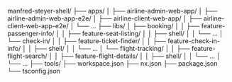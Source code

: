 






manfred-steyer-shell/
├── apps/
│ ├── airline-admin-web-app/
│ ├── airline-admin-web-app-e2e/
│ ├── airline-client-web-app/
│ ├── airline-client-web-app-e2e/
│ └── ...
├── libs/
│ ├── booking/
│ │ ├── feature-passenger-info/
│ │ ├── feature-seat-listing/
│ │ ├── shell/
│ │ └── ...
│ └── check-in/
│ │ ├── feature-ticket-finder/
│ │ ├── feature-check-in-info/
│ │ ├── shell/
│ │ └── ...
│ └── flight-tracking/
│ │ ├── feature-flight-search/
│ │ ├── feature-flight-details/
│ │ ├── shell/
│ │ └── ...
│ └── ...
├── tools/
├── workspace.json
├── nx.json
├── package.json
└── tsconfig.json
